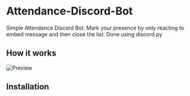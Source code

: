 # Attendance-Discord-Bot
Simple Attendance Discord Bot. Mark your presence by only reacting to embed message and then close the list. Done using discord.py

## How it works
![Preview](https://media.discordapp.net/attachments/706796095719866469/922567599114567721/attendance_bot.gif)

## Installation
